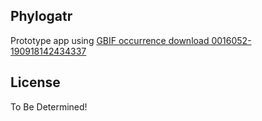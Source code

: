 ## Phylogatr

Prototype app using [GBIF occurrence download 0016052-190918142434337](https://www.gbif.org/occurrence/download/0016052-190918142434337)

## License

To Be Determined!
